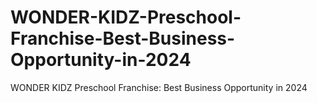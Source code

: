 # WONDER-KIDZ-Preschool-Franchise-Best-Business-Opportunity-in-2024
WONDER KIDZ Preschool Franchise: Best Business Opportunity in 2024
